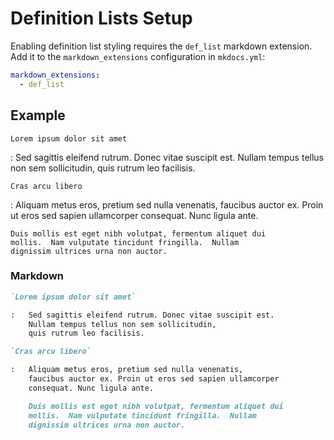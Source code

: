 # Definition Lists Setup

Enabling definition list styling requires the `def_list` markdown extension.  Add it to the `markdown_extensions` configuration in `mkdocs.yml`:

```yaml
markdown_extensions:
  - def_list
```

## Example

`Lorem ipsum dolor sit amet`

:   Sed sagittis eleifend rutrum. Donec vitae suscipit est. 
    Nullam tempus tellus non sem sollicitudin, 
    quis rutrum leo facilisis.

`Cras arcu libero`

:   Aliquam metus eros, pretium sed nulla venenatis, 
    faucibus auctor ex. Proin ut eros sed sapien ullamcorper 
    consequat. Nunc ligula ante.

    Duis mollis est eget nibh volutpat, fermentum aliquet dui 
    mollis.  Nam vulputate tincidunt fringilla.  Nullam 
    dignissim ultrices urna non auctor.

### Markdown

```markdown
`Lorem ipsum dolor sit amet`

:   Sed sagittis eleifend rutrum. Donec vitae suscipit est. 
    Nullam tempus tellus non sem sollicitudin, 
    quis rutrum leo facilisis.

`Cras arcu libero`

:   Aliquam metus eros, pretium sed nulla venenatis, 
    faucibus auctor ex. Proin ut eros sed sapien ullamcorper 
    consequat. Nunc ligula ante.

    Duis mollis est eget nibh volutpat, fermentum aliquet dui 
    mollis.  Nam vulputate tincidunt fringilla.  Nullam 
    dignissim ultrices urna non auctor.
```